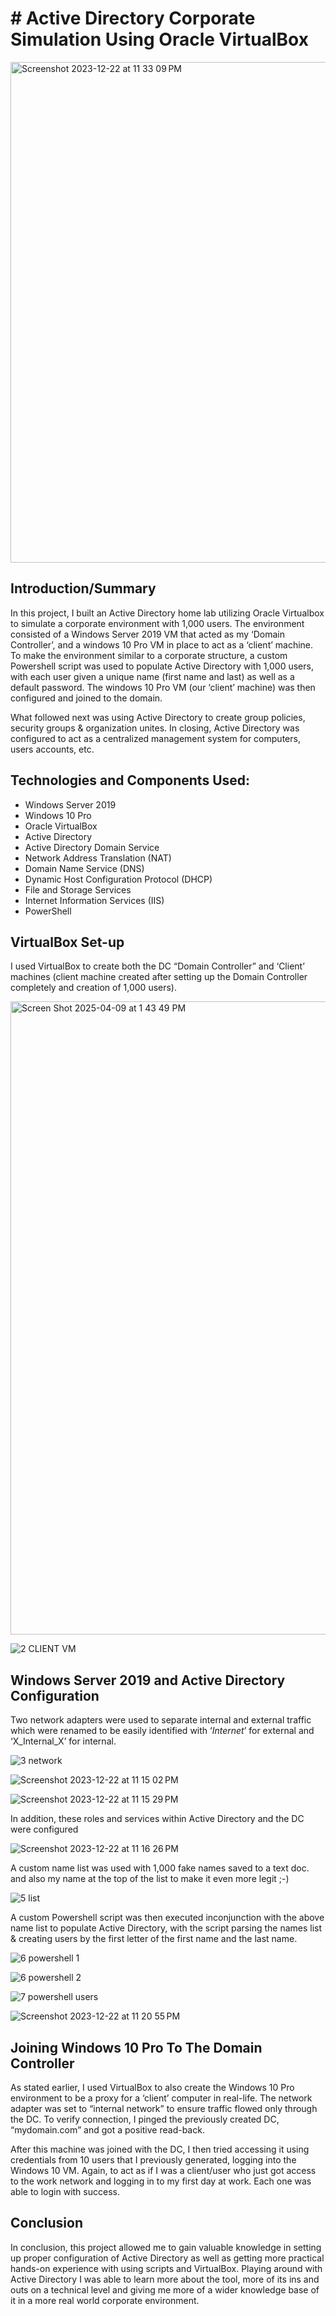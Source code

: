 # # Active Directory Corporate Simulation Using Oracle VirtualBox

<img width="801" alt="Screenshot 2023-12-22 at 11 33 09 PM" src="https://github.com/EricMcclellan1/AD-Lab/assets/147299619/d2b3b411-5a6f-43d2-ab21-7b1b3bc114af">


## Introduction/Summary

In this project, I built an Active Directory home lab utilizing Oracle Virtualbox to simulate a corporate environment with 1,000 users. The environment consisted of a Windows Server 2019 VM that acted as my ‘Domain Controller’, and a windows 10 Pro VM in place to act as a ‘client’ machine. To make the environment similar to a corporate structure, a custom Powershell script was used to populate Active Directory with 1,000 users, with each user given a unique name (first name and last) as well as a default password. The windows 10 Pro VM (our ‘client’ machine) was then configured and joined to the domain.

What followed next was using Active Directory to create group policies, security groups & organization unites. In closing, Active Directory was configured to act as a centralized management system for computers, users accounts, etc. 


## Technologies and Components Used:

-	Windows Server 2019
-	Windows 10 Pro
-	Oracle VirtualBox
-	Active Directory
-	Active Directory Domain Service
-	Network Address Translation (NAT)
-	Domain Name Service (DNS)
-	Dynamic Host Configuration Protocol (DHCP)
-	File and Storage Services
-	Internet Information Services (IIS)
-	PowerShell


## VirtualBox Set-up

I used VirtualBox to create both the DC “Domain Controller” and ‘Client’ machines (client machine created after setting up the Domain Controller completely and creation of 1,000 users).

<img width="1013" alt="Screen Shot 2025-04-09 at 1 43 49 PM" src="https://github.com/user-attachments/assets/9de3bbf1-b14b-44b1-a92b-9a040ee672cf" />

![2 CLIENT VM](https://github.com/EricMcclellan1/AD-Lab/assets/147299619/ee771bb1-0c2e-417d-8726-427fe1d26ec7)



## Windows Server 2019 and Active Directory Configuration

Two network adapters were used to separate internal and external traffic which were renamed to be easily identified with ‘_Internet_’ for external and ‘X_Internal_X’ for internal.

![3 network ](https://github.com/EricMcclellan1/AD-Lab/assets/147299619/14fde5ab-94a8-40fb-9816-a399d908550b)

![Screenshot 2023-12-22 at 11 15 02 PM](https://github.com/EricMcclellan1/AD-Lab/assets/147299619/755917c5-e5b2-4293-88b4-ff2920a21b1a)

![Screenshot 2023-12-22 at 11 15 29 PM](https://github.com/EricMcclellan1/AD-Lab/assets/147299619/afd41583-cd29-4d9e-a721-f7bf9859f698)


In addition, these roles and services within Active Directory and the DC were configured

![Screenshot 2023-12-22 at 11 16 26 PM](https://github.com/EricMcclellan1/AD-Lab/assets/147299619/680e892c-bf21-4050-8f17-806c51ebd4cf)


A custom name list was used with 1,000 fake names saved to a text doc. and also my name at the top of the list to make it even more legit ;-)


![5 list](https://github.com/EricMcclellan1/AD-Lab/assets/147299619/00b354c8-b15b-44f0-bebf-9749d7a1bd06)


A custom Powershell script was then executed inconjunction with the above name list to populate Active Directory, with the script parsing the names list & creating users by the first letter of the first name and the last name.

![6 powershell 1](https://github.com/EricMcclellan1/AD-Lab/assets/147299619/a027ef81-82c5-429d-ac14-d35c7333fe42)

![6 powershell 2](https://github.com/EricMcclellan1/AD-Lab/assets/147299619/7a926f67-b162-464c-90d2-139fe2879f39)

![7 powershell users](https://github.com/EricMcclellan1/AD-Lab/assets/147299619/cc8bcfb8-a8a9-41ab-b7c1-d5824dc025c5)


![Screenshot 2023-12-22 at 11 20 55 PM](https://github.com/EricMcclellan1/AD-Lab/assets/147299619/f522fb58-2229-4d71-a53d-233770b725c4)

## Joining Windows 10 Pro To The Domain Controller

As stated earlier, I used VirtualBox to also create the Windows 10 Pro environment to be a proxy for a ‘client’ computer in real-life. The network adapter was set to “internal network” to ensure traffic flowed only through the DC. To verify connection, I pinged the previously created DC, “mydomain.com” and got a positive read-back.

After this machine was joined with the DC, I then tried accessing it using credentials from 10 users that I previously generated, logging into the Windows 10 VM. Again, to act as if I was a client/user who just got access to the work network and logging in to my first day at work. Each one was able to login with success.


## Conclusion

In conclusion, this project allowed me to gain valuable knowledge in setting up proper configuration of Active Directory as well as getting more practical hands-on experience with using scripts and VirtualBox. Playing around with Active Directory I was able to learn more about the tool, more of its ins and outs on a technical level and giving me more of a wider knowledge base of it in a more real world corporate environment.






